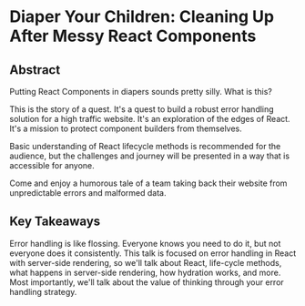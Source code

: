 # Diaper Your Children: Cleaning Up After Messy React Components

## Abstract

Putting React Components in diapers sounds pretty silly. What is this?

This is the story of a quest. It's a quest to build a robust error handling
solution for a high traffic website. It's an exploration of the edges of React.
It's a mission to protect component builders from themselves.

Basic understanding of React lifecycle methods is recommended for the audience,
but the challenges and journey will be presented in a way that is accessible for
anyone.

Come and enjoy a humorous tale of a team taking back their website from
unpredictable errors and malformed data.


## Key Takeaways

Error handling is like flossing. Everyone knows you need to do it, but not
everyone does it consistently. This talk is focused on error handling in React
with server-side rendering, so we'll talk about React, life-cycle methods, what
happens in server-side rendering, how hydration works, and more. Most
importantly, we'll talk about the value of thinking through your error
handling strategy.
